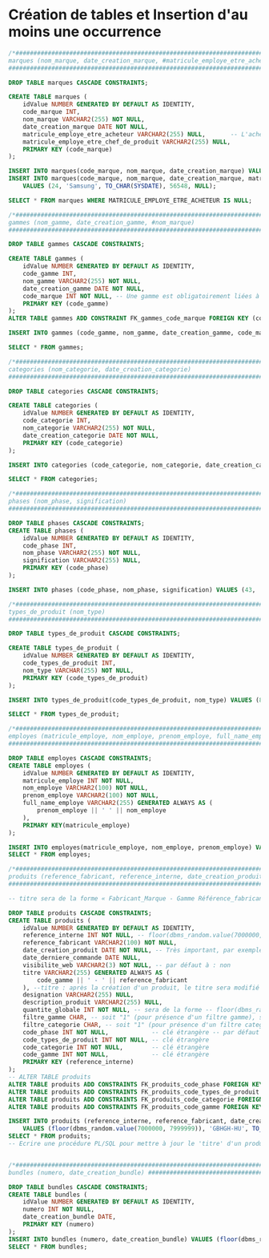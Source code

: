 # Création de tables et Insertion d'au moins une occurrence

```sql
/*##############################################################################################################
marques (nom_marque, date_creation_marque, #matricule_employe_etre_acheteur, #matricule_employe_etre_chef_de_produit) 
###############################################################################################################*/

DROP TABLE marques CASCADE CONSTRAINTS;

CREATE TABLE marques (
    idValue NUMBER GENERATED BY DEFAULT AS IDENTITY,
    code_marque INT,
    nom_marque VARCHAR2(255) NOT NULL,
    date_creation_marque DATE NOT NULL,
    matricule_employe_etre_acheteur VARCHAR2(255) NULL,       -- L'acheteur(se) pourra être affecté plus tard sur le produit.
    matricule_employe_etre_chef_de_produit VARCHAR2(255) NULL,
    PRIMARY KEY (code_marque)
);

INSERT INTO marques(code_marque, nom_marque, date_creation_marque) VALUES (22, 'Apple', TO_CHAR(SYSDATE));
INSERT INTO marques(code_marque, nom_marque, date_creation_marque, matricule_employe_etre_acheteur, matricule_employe_etre_chef_de_produit)
	VALUES (24, 'Samsung', TO_CHAR(SYSDATE), 56548, NULL);

SELECT * FROM marques WHERE MATRICULE_EMPLOYE_ETRE_ACHETEUR IS NULL;

/*##############################################################################################################
gammes (nom_gamme, date_creation_gamme, #nom_marque) 
###############################################################################################################*/

DROP TABLE gammes CASCADE CONSTRAINTS;

CREATE TABLE gammes (
    idValue NUMBER GENERATED BY DEFAULT AS IDENTITY,
    code_gamme INT,
    nom_gamme VARCHAR2(255) NOT NULL,
    date_creation_gamme DATE NOT NULL,
    code_marque INT NOT NULL, -- Une gamme est obligatoirement liées à une marque
    PRIMARY KEY (code_gamme)
);
ALTER TABLE gammes ADD CONSTRAINT FK_gammes_code_marque FOREIGN KEY (code_marque) REFERENCES marques (code_marque);

INSERT INTO gammes (code_gamme, nom_gamme, date_creation_gamme, code_marque) VALUES (89, 'iphone 16e', TO_CHAR(SYSDATE), 22);

SELECT * FROM gammes;

/*##############################################################################################################
categories (nom_categorie, date_creation_categorie)
###############################################################################################################*/

DROP TABLE categories CASCADE CONSTRAINTS;

CREATE TABLE categories (
    idValue NUMBER GENERATED BY DEFAULT AS IDENTITY,
    code_categorie INT,
    nom_categorie VARCHAR2(255) NOT NULL,
    date_creation_categorie DATE NOT NULL,
    PRIMARY KEY (code_categorie)
);

INSERT INTO categories (code_categorie, nom_categorie, date_creation_categorie) VALUES (70, 'téléphone portable', TO_CHAR(SYSDATE));

SELECT * FROM categories;

/*##############################################################################################################
phases (nom_phase, signification)
###############################################################################################################*/

DROP TABLE phases CASCADE CONSTRAINTS;
CREATE TABLE phases (
    idValue NUMBER GENERATED BY DEFAULT AS IDENTITY,
    code_phase INT,
    nom_phase VARCHAR2(255) NOT NULL,
    signification VARCHAR2(255) NULL,
    PRIMARY KEY (code_phase)
);

INSERT INTO phases (code_phase, nom_phase, signification) VALUES (43, 'A statuer', NULL);

/*##############################################################################################################
types_de_produit (nom_type)
###############################################################################################################*/

DROP TABLE types_de_produit CASCADE CONSTRAINTS;

CREATE TABLE types_de_produit (
	idValue NUMBER GENERATED BY DEFAULT AS IDENTITY,
    code_types_de_produit INT,
    nom_type VARCHAR(255) NOT NULL,
    PRIMARY KEY (code_types_de_produit)
);

INSERT INTO types_de_produit(code_types_de_produit, nom_type) VALUES (80, 'Physique');

SELECT * FROM types_de_produit;

/*##############################################################################################################
employes (matricule_employe, nom_employe, prenom_employe, full_name_employe)
###############################################################################################################*/

DROP TABLE employes CASCADE CONSTRAINTS;
CREATE TABLE employes (
    idValue NUMBER GENERATED BY DEFAULT AS IDENTITY,
    matricule_employe INT NOT NULL, 
    nom_employe VARCHAR2(100) NOT NULL, 
    prenom_employe VARCHAR2(100) NOT NULL,
    full_name_employe VARCHAR2(255) GENERATED ALWAYS AS (
    	prenom_employe || ' ' || nom_employe    
    ),
    PRIMARY KEY(matricule_employe)
);

INSERT INTO employes(matricule_employe, nom_employe, prenom_employe) VALUES (134898, 'Beranger', 'Eléonore');
SELECT * FROM employes;

/*##############################################################################################################
produits (reference_fabricant, reference_interne, date_creation_produit, date_derniere_commande, visibilite_web, titre, designation, description_produit, quantite_globale, filtre_gamme, filtre_categorie, #nom_phase, #nom_type, #nom_categorie, #nom_gamme)
###############################################################################################################*/

-- titre sera de la forme « Fabricant_Marque - Gamme Référence_fabricant »

DROP TABLE produits CASCADE CONSTRAINTS;
CREATE TABLE produits (
    idValue NUMBER GENERATED BY DEFAULT AS IDENTITY,
    reference_interne INT NOT NULL, -- floor(dbms_random.value(7000000, 7999999)) -- dans la pratique du développement logiciel : il est possible de générer à part cette réf et vérifier qu'elle n'existe pas déjà dans le système avant de l'utiliser pour la création d'un produit
    reference_fabricant VARCHAR2(100) NOT NULL,    
    date_creation_produit DATE NOT NULL, -- Très important, par exemple pour savoir le nombre de produits créés à une période données
    date_derniere_commande DATE NULL, 
    visibilite_web VARCHAR2(3) NOT NULL, -- par défaut à : non
    titre VARCHAR2(255) GENERATED ALWAYS AS (
    	code_gamme || ' - ' || reference_fabricant
    ), --titre : après la création d'un produit, le titre sera modifié pour qu'il soit de la forme « Fabricant_Marque - Gamme Référence_fabricant ». Cette modification se fera via une procédure PL/SQL.
    designation VARCHAR2(255) NULL, 
    description_produit VARCHAR2(255) NULL, 
    quantite_globale INT NOT NULL, -- sera de la forme -- floor(dbms_random.value(0, 500)) -- Le choix de l'intervalle 0 à 500 est aléatoire
    filtre_gamme CHAR, -- soit "1" (pour présence d'un filtre gamme), soit "0" (pour absence d'un filtre gamme)
    filtre_categorie CHAR, -- soit "1" (pour présence d'un filtre categorie), soit "0" (pour absence d'un filtre categorie)
    code_phase INT NOT NULL,            -- clé étrangère -- par défaut à "43 ==> A statuer"
    code_types_de_produit INT NOT NULL, -- clé étrangère
    code_categorie INT NOT NULL,        -- clé étrangère
    code_gamme INT NOT NULL,            -- clé étrangère
    PRIMARY KEY (reference_interne)
);
-- ALTER TABLE produits
ALTER TABLE produits ADD CONSTRAINTS FK_produits_code_phase FOREIGN KEY (code_phase) REFERENCES phases (code_phase);
ALTER TABLE produits ADD CONSTRAINTS FK_produits_code_types_de_produit FOREIGN KEY (code_types_de_produit) REFERENCES types_de_produit (code_types_de_produit);
ALTER TABLE produits ADD CONSTRAINTS FK_produits_code_categorie FOREIGN KEY (code_categorie) REFERENCES categories (code_categorie);
ALTER TABLE produits ADD CONSTRAINTS FK_produits_code_gamme FOREIGN KEY (code_gamme) REFERENCES gammes (code_gamme);

INSERT INTO produits (reference_interne, reference_fabricant, date_creation_produit, visibilite_web, quantite_globale, filtre_gamme, filtre_categorie, code_phase, code_types_de_produit, code_categorie, code_gamme) 
    VALUES (floor(dbms_random.value(7000000, 7999999)), 'GBHGH-HU', TO_CHAR(SYSDATE), 'non', floor(dbms_random.value(0, 500)), '0', '0', 43, 80, 70, 89);
SELECT * FROM produits;
-- Ecrire une procédure PL/SQL pour mettre à jour le 'titre' d'un produit


/*##############################################################################################################
bundles (numero, date_creation_bundle) ###############################################################################################################*/

DROP TABLE bundles CASCADE CONSTRAINTS;
CREATE TABLE bundles (
    idValue NUMBER GENERATED BY DEFAULT AS IDENTITY,
    numero INT NOT NULL,
    date_creation_bundle DATE,
    PRIMARY KEY (numero)    
);
INSERT INTO bundles (numero, date_creation_bundle) VALUES (floor(dbms_random.value(500000, 599999)), TO_CHAR(SYSDATE));
SELECT * FROM bundles;

```

<!--
/*##############################################################################################################
bundle_produits (reference_fabricant, numero)
###############################################################################################################*/

Cf. fichier : 
-- Ecrire une procédure PL/SQL pour créer un 'bundle_produits'
/*
DROP TABLE bundles_produits CASCADE CONSTRAINTS;
CREATE TABLE bundle_produits (
    idValue NUMBER GENERATED BY DEFAULT AS IDENTITY,
    reference_fabricant INT NOT NULL,
    numero INT NOT NULL,
    PRIMARY KEY (reference_fabricant,numero)
);
ALTER TABLE bundle_produits ADD CONSTRAINTS FK_bundles_produits_reference_fabricant FOREIGN KEY (reference_fabricant) REFERENCES produits (reference_fabricant);
ALTER TABLE bundle_produits ADD CONSTRAINTS FK_bundles_produits_numero FOREIGN KEY (numero) REFERENCES bundles (numero);
*/

-------------------------------------------------------------- Divers
-- TO_DATE('2023-12-03', 'YY-MM-DD')
-- TO_CHAR(date_creation_produit, 'DD/MM/YYYY') as date_crea
-- SELECT TO_CHAR (SYSDATE, 'DD/MM/YYYY HH24:MI:SS') "NOW" FROM DUAL;

-->

<!--
Les différentes phases :
A statuer : Produit à statuer par le responsable produit pour synchronisation dans MACS.
En ligne :  Des produits dans cette phase peuvent être vendus et sont affichés dans le site Web e-commerce.
Suspendu : Aucun des articles n'est disponible chez les fournisseurs.
Rejeté : Produit rejeté par I-Com Software (nettoyage, produit suspendu par un fabricant, erreur d'un fournisseur, manque d'information…), mais au moins un article est considéré comme encore disponible à un fournisseur.
Refusé : Par cette phase, un utilisateur peut refuser individuellement un produit qui est « en ligne » vu d’I-Com Software. Le produit ne se synchronisera plus avec la phase envoyée par I-Com Software.
Alerte fournisseur : Suspension provisoire d'un produit dû à un incident avec le fournisseur.
-->
